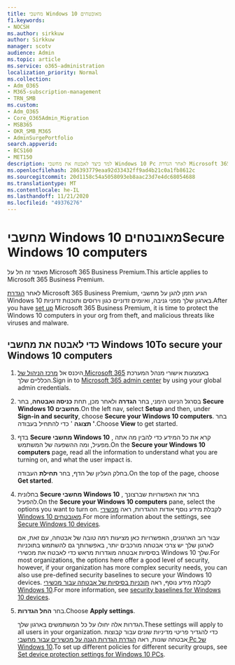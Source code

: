 ```yaml
---
title: מחשבי Windows 10 מאובטחים
f1.keywords:
- NOCSH
ms.author: sirkkuw
author: Sirkkuw
manager: scotv
audience: Admin
ms.topic: article
ms.service: o365-administration
localization_priority: Normal
ms.collection:
- Adm_O365
- M365-subscription-management
- TRN_SMB
ms.custom:
- Adm_O365
- Core_O365Admin_Migration
- MSB365
- OKR_SMB_M365
- AdminSurgePortfolio
search.appverid:
- BCS160
- MET150
description: למד כיצד לאבטח את מחשבי Windows 10 Pc לאחר הגדרת Microsoft 365 Business Premium.
ms.openlocfilehash: 286393779eaa92d33432ff9ad4b21c0a1fb8612c
ms.sourcegitcommit: 20d1158c54a5058093eb8aac23d7e4dc68054688
ms.translationtype: MT
ms.contentlocale: he-IL
ms.lasthandoff: 11/21/2020
ms.locfileid: "49376276"
---
```

# <a name="secure-windows-10-computers"></a><span data-ttu-id="71f6b-103">מחשבי Windows 10 מאובטחים</span><span class="sxs-lookup"><span data-stu-id="71f6b-103">Secure Windows 10 computers</span></span>

<span data-ttu-id="71f6b-104">מאמר זה חל על Microsoft 365 Business Premium.</span><span class="sxs-lookup"><span data-stu-id="71f6b-104">This article applies to Microsoft 365 Business Premium.</span></span>

<span data-ttu-id="71f6b-105">לאחר [הגדרת](set-up.md) Microsoft 365 Business Premium, הגיע הזמן להגן על מחשבי Windows 10 בארגון שלך מפני גניבה, ואיומים זדוניים כגון וירוסים ותוכנות זדוניות.</span><span class="sxs-lookup"><span data-stu-id="71f6b-105">After you have [set up](set-up.md) Microsoft 365 Business Premium, it is time to protect the Windows 10 computers in your org from theft, and malicious threats like viruses and malware.</span></span>

## <a name="to-secure-your-windows-10-computers"></a><span data-ttu-id="71f6b-106">כדי לאבטח את מחשבי Windows 10</span><span class="sxs-lookup"><span data-stu-id="71f6b-106">To secure your Windows 10 computers</span></span>

1. <span data-ttu-id="71f6b-107">היכנס אל [מרכז הניהול של Microsoft 365](https://admin.microsoft.com) באמצעות אישורי מנהל המערכת הכלליים שלך.</span><span class="sxs-lookup"><span data-stu-id="71f6b-107">Sign in to [Microsoft 365 admin center](https://admin.microsoft.com) by using your global admin credentials.</span></span> 
2. <span data-ttu-id="71f6b-108">בסרגל הניווט הימני, בחר **הגדרה** ולאחר מכן, תחת **כניסה ואבטחה**, בחר **Secure Windows 10 מחשבים**.</span><span class="sxs-lookup"><span data-stu-id="71f6b-108">On the left nav, select **Setup** and then, under **Sign-in and security**, choose **Secure your Windows 10 computers**.</span></span> <span data-ttu-id="71f6b-109">בחר **' תצוגה** ' כדי להתחיל בעבודה.</span><span class="sxs-lookup"><span data-stu-id="71f6b-109">Choose **View** to get started.</span></span>
3. <span data-ttu-id="71f6b-110">בדף **Secure מחשבי Windows 10** , קרא את כל המידע כדי להבין מה אתה מפעיל, ומה ההשפעה של המשתמש.</span><span class="sxs-lookup"><span data-stu-id="71f6b-110">On the **Secure your Windows 10 computers** page, read all the information to understand what you are turning on, and what the user impact is.</span></span>

    <span data-ttu-id="71f6b-111">בחלק העליון של הדף, בחר **תחילת** העבודה.</span><span class="sxs-lookup"><span data-stu-id="71f6b-111">On the top of the page, choose **Get started**.</span></span>

4. <span data-ttu-id="71f6b-112">בחלונית **Secure מחשבי Windows 10** , בחר את האפשרויות שברצונך להפעיל.</span><span class="sxs-lookup"><span data-stu-id="71f6b-112">On the **Secure your Windows 10 computers** pane, select the options you want to turn on.</span></span> <span data-ttu-id="71f6b-113">לקבלת מידע נוסף אודות ההגדרות, ראה [מכשירי Windows 10 מאובטחים](secure-windows-10-devices.md).</span><span class="sxs-lookup"><span data-stu-id="71f6b-113">For more information about the settings, see [Secure Windows 10 devices](secure-windows-10-devices.md).</span></span> 
    
    <span data-ttu-id="71f6b-114">עבור רוב הארגונים, האפשרויות כאן מציעות רמה טובה של אבטחה, עם זאת, אם לארגון שלך יש צרכי אבטחה מורכבים יותר, באפשרותך גם להשתמש בתוכניות בסיסיות אבטחה מוגדרות מראש כדי לאבטח את מכשירי Windows 10 שלך.</span><span class="sxs-lookup"><span data-stu-id="71f6b-114">For most organizations, the options here offer a good level of security, however, if your organization has more complex security needs, you can also use pre-defined security baselines to secure  your Windows 10 devices.</span></span> <span data-ttu-id="71f6b-115">לקבלת מידע נוסף, ראה [תוכניות בסיסיות של אבטחה עבור מכשירי Windows 10](https://docs.microsoft.com/mem/intune/protect/security-baselines).</span><span class="sxs-lookup"><span data-stu-id="71f6b-115">For more information, see [security baselines for Windows 10 devices](https://docs.microsoft.com/mem/intune/protect/security-baselines).</span></span>   

1. <span data-ttu-id="71f6b-116">בחר **החל הגדרות**.</span><span class="sxs-lookup"><span data-stu-id="71f6b-116">Choose **Apply settings**.</span></span>

    <span data-ttu-id="71f6b-117">הגדרות אלה יחולו על כל המשתמשים בארגון שלך.</span><span class="sxs-lookup"><span data-stu-id="71f6b-117">These settings will apply to all users in your organization.</span></span> <span data-ttu-id="71f6b-118">כדי להגדיר פריטי מדיניות שונים עבור קבוצות אבטחה שונות, ראה [הגדרת הגדרות הגנה על מכשירים עבור מחשבי Pc של Windows 10](protection-settings-for-windows-10-pcs.md).</span><span class="sxs-lookup"><span data-stu-id="71f6b-118">To set up different policies for different security groups, see [Set device protection settings for Windows 10 PCs](protection-settings-for-windows-10-pcs.md).</span></span>